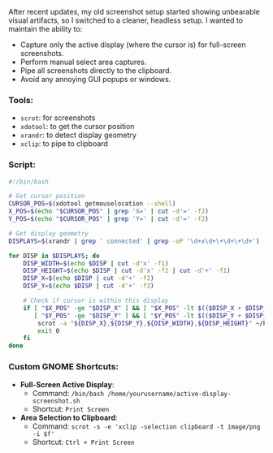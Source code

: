 After recent updates, my old screenshot setup started showing unbearable visual artifacts, so I switched to a cleaner, headless setup. I wanted to maintain the ability to:
- Capture only the active display (where the cursor is) for full-screen screenshots.
- Perform manual select area captures.
- Pipe all screenshots directly to the clipboard.
- Avoid any annoying GUI popups or windows.

### Tools:
- `scrot`: for screenshots
- `xdotool`: to get the cursor position
- `xrandr`: to detect display geometry
- `xclip`: to pipe to clipboard

### Script:
```bash
#!/bin/bash

# Get cursor position
CURSOR_POS=$(xdotool getmouselocation --shell)
X_POS=$(echo "$CURSOR_POS" | grep 'X=' | cut -d'=' -f2)
Y_POS=$(echo "$CURSOR_POS" | grep 'Y=' | cut -d'=' -f2)

# Get display geometry
DISPLAYS=$(xrandr | grep ' connected' | grep -oP '\d+x\d+\+\d+\+\d+')

for DISP in $DISPLAYS; do
    DISP_WIDTH=$(echo $DISP | cut -d'x' -f1)
    DISP_HEIGHT=$(echo $DISP | cut -d'x' -f2 | cut -d'+' -f1)
    DISP_X=$(echo $DISP | cut -d'+' -f2)
    DISP_Y=$(echo $DISP | cut -d'+' -f3)

    # Check if cursor is within this display
    if [ "$X_POS" -ge "$DISP_X" ] && [ "$X_POS" -lt $(($DISP_X + $DISP_WIDTH)) ] &&
       [ "$Y_POS" -ge "$DISP_Y" ] && [ "$Y_POS" -lt $(($DISP_Y + $DISP_HEIGHT)) ]; then
        scrot -a "${DISP_X},${DISP_Y},${DISP_WIDTH},${DISP_HEIGHT}" ~/Pictures/Screenshots/screenshot_%Y%m%d%H%M%S.png -e 'xclip -selection clipboard -t image/png -i $f'
        exit 0
    fi
done
```

### Custom GNOME Shortcuts:
- **Full-Screen Active Display**:
  - Command: `/bin/bash /home/yourusername/active-display-screenshot.sh`
  - Shortcut: `Print Screen`
- **Area Selection to Clipboard**:
  - Command: `scrot -s -e 'xclip -selection clipboard -t image/png -i $f'`
  - Shortcut: `Ctrl + Print Screen`
